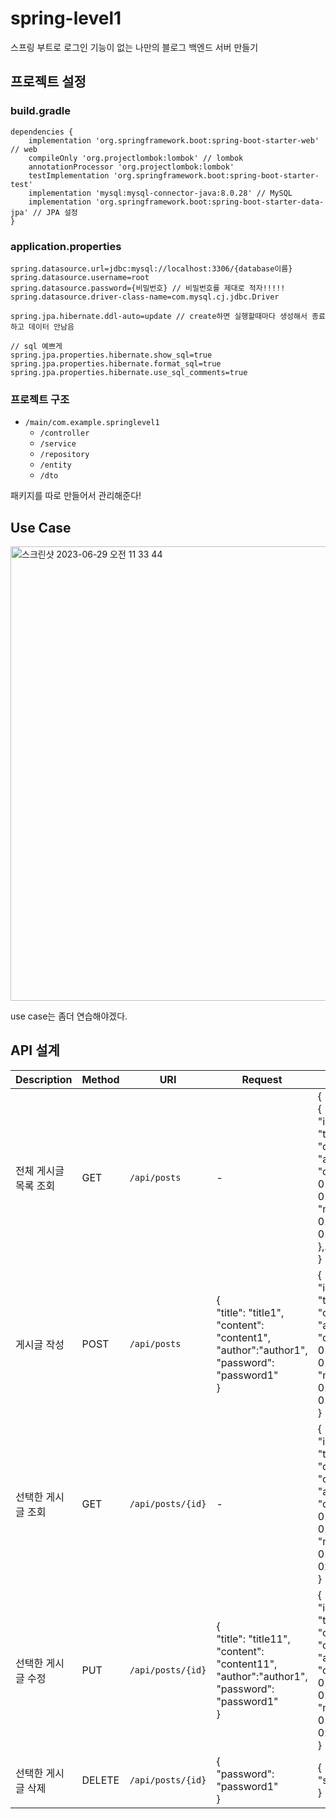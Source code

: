 # spring-level1
스프링 부트로 로그인 기능이 없는 나만의 블로그 백엔드 서버 만들기

## 프로젝트 설정
### build.gradle
```
dependencies {
    implementation 'org.springframework.boot:spring-boot-starter-web' // web
    compileOnly 'org.projectlombok:lombok' // lombok
    annotationProcessor 'org.projectlombok:lombok'
    testImplementation 'org.springframework.boot:spring-boot-starter-test'
    implementation 'mysql:mysql-connector-java:8.0.28' // MySQL
    implementation 'org.springframework.boot:spring-boot-starter-data-jpa' // JPA 설정
}
```

### application.properties
```
spring.datasource.url=jdbc:mysql://localhost:3306/{database이름}
spring.datasource.username=root
spring.datasource.password={비밀번호} // 비밀번호를 제대로 적자!!!!!
spring.datasource.driver-class-name=com.mysql.cj.jdbc.Driver

spring.jpa.hibernate.ddl-auto=update // create하면 실행할때마다 생성해서 종료하고 데이터 안남음

// sql 예쁘게
spring.jpa.properties.hibernate.show_sql=true
spring.jpa.properties.hibernate.format_sql=true
spring.jpa.properties.hibernate.use_sql_comments=true
```

### 프로젝트 구조
- `/main/com.example.springlevel1`
    - `/controller`
    - `/service`
    - `/repository`
    - `/entity`
    - `/dto`

패키지를 따로 만들어서 관리해준다!

## Use Case
<img width="727" alt="스크린샷 2023-06-29 오전 11 33 44" src="https://github.com/thing-zoo/spring-level1/assets/62596783/c9814a90-c05c-419f-bbe6-1b14289fdff0">

use case는 좀더 연습해야겠다.

## API 설계
| Description | Method | URI               | Request                                                                                                  | Response                                                                                                                                                                                          |
| - | - |-------------------|----------------------------------------------------------------------------------------------------------|---------------------------------------------------------------------------------------------------------------------------------------------------------------------------------------------------|
| 전체 게시글 목록 조회 | GET | `/api/posts`      | -                                                                                                        | {<br>{<br>"id": 1,<br>"title": "title1",<br>"content": "content1",<br>"author":"author1",<br>"createdAt": "2023-01-01T12:34:56.78900",<br>"modifiedAt": "2023-01-01T12:34:56.78900"<br>},...<br>} |
| 게시글 작성 | POST | `/api/posts`      | {<br>"title": "title1",<br>"content": "content1",<br>"author":"author1",<br> "password": "password1"<br>} | {<br>"id": 1,<br>"title": "title1",<br>"content": "content1",<br>"author":"author1",<br>"createdAt": "2023-01-01T12:34:56.78900",<br>"modifiedAt": "2023-01-01T12:34:56.78900"<br>}               |
| 선택한 게시글 조회 | GET | `/api/posts/{id}` | -                                                                                                        | {<br>"id": 1,<br>"title": "title11",<br>"content": "content11",<br>"author":"author11",<br>"createdAt": "2023-01-01T12:34:56.78900",<br>"modifiedAt": "2023-01-02T12:34:56.78900"<br>}            |
| 선택한 게시글 수정 | PUT | `/api/posts/{id}` | {<br>"title": "title11",<br>"content": "content11",<br>"author":"author1",<br> "password": "password1"<br>}                          | {<br>"id": 1,<br>"title": "title11",<br>"content": "content11",<br>"author":"author11",<br>"createdAt": "2023-01-01T12:34:56.78900",<br>"modifiedAt": "2023-01-02T12:34:56.78900"<br>}            |
| 선택한 게시글 삭제 | DELETE | `/api/posts/{id}` | {<br>"password": "password1"<br>}                                                                        | {<br>"success": true<br>}                                                                                                                                                                         |
